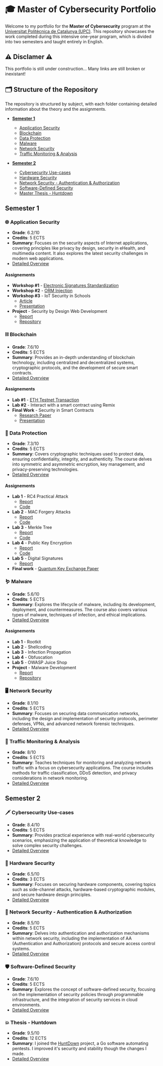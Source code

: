 # 🎓 Master of Cybersecurity Portfolio

Welcome to my portfolio for the **Master of Cybersecurity** program at the [Universitat Politècnica de Catalunya (UPC)](https://www.upc.edu/ca). This repository showcases the work completed during this intensive one-year program, which is divided into two semesters and taught entirely in English.

## ⚠️ Disclamer ⚠️

This portfolio is still under construction... Many links are still broken or inexistant!

## 🗂️ Structure of the Repository

The repository is structured by subject, with each folder containing detailed information about the theory and the assignments.

- **[Semester 1](#semester-1)**
  - [Application Security](AS/AS.md)
  - [Blockchain](BKCHAIN/BKCHAIN.md)
  - [Data Protection](DPROT/DPROT.md)
  - [Malware](MALW/MALW.md)
  - [Network Security](NSAA/NSAA.md)
  - [Traffic Monitoring & Analysis](TMA/TMA.md)

- **[Semester 2](#semester-2)**
  - [Cybersecurity Use-cases](UCASES/UCASES.md)
  - [Hardware Security](HSES/HSES.md)
  - [Network Security - Authentication & Authorization](NSAA/NSAA.md)
  - [Software-Defined Security](SDS/SDS.md)
  - [Master Thesis - Huntdown](TFM/TFM.md)

## Semester 1

### 🌐 Application Security

- **Grade**: 6.2/10
- **Credits**: 5 ECTS
- **Summary**: Focuses on the security aspects of Internet applications, covering principles like privacy by design, security in eHealth, and multimedia content. It also explores the latest security challenges in modern web applications.
- [Detailed Overview](AS/AS.md)

#### Assignements

- **Workshop #1** - [Electronic Signatures Standardization](AS/AS_WS1_Standardization.pdf)
- **Workshop #2** - [ORM Injection](AS/AS_WS2_ORMi.pdf)
- **Workshop #3** - IoT Security in Schools
  - [Article](AS/AS_WS3_IoT_Security_in_Schools_Article.pdf)
  - [Presentation](AS/AS_WS3_IoT_Security_in_Schools_Presentation.pdf)
- **Project** - Security by Design Web Development
  - [Report](AS/AS_Project_Report.pdf)
  - [Repository](https://github.com/blueh0rse/note-taking-app)

### ⛓️ Blockchain

- **Grade**: 7.6/10
- **Credits**: 5 ECTS
- **Summary**: Provides an in-depth understanding of blockchain technology, including centralized and decentralized systems, cryptographic protocols, and the development of secure smart contracts. 
- [Detailed Overview](BKCHAIN/BKCHAIN.md)

#### Assignements

- **Lab #1** - [ETH Testnet Transaction](./BKCHAIN_Lab1_Send_ETH_using_Sepolia.pdf)
- **Lab #2** - Interact with a smart contract using Remix
- **Final Work** - Security in Smart Contracts
  - [Research Paper](BKCHAIN_Security_in_Smart_Contracts_Paper.pdf)
  - [Presentation](BKCHAIN_Security_in_Smart_Contracts_Presentation.pdf)

### 🔐 Data Protection

- **Grade**: 7.3/10
- **Credits**: 5 ECTS
- **Summary**: Covers cryptographic techniques used to protect data, ensuring confidentiality, integrity, and authenticity. The course delves into symmetric and asymmetric encryption, key management, and privacy-preserving technologies.
- [Detailed Overview](DPROT/DPROT.md)

#### Assignements

- **Lab 1** - RC4 Practical Attack
  - [Report](./DPORT_Lab1_RC4_Practical_Attack.pdf)
  - [Code](https://github.com/blueh0rse/rc4-breaker)
- **Lab 2** - MAC Forgery Attacks
  - [Report](./DPROT_Lab2_MAC_Forgery_Attacks.pdf)
  - [Code](https://github.com/blueh0rse/mac-forgery-attacks)
- **Lab 3** - Merkle Tree
  - [Report](./DPROT_Lab3_Merkle_Tree.pdf)
  - [Code](https://github.com/blueh0rse/build-merkle-tree)
- **Lab 4** - Public Key Encryption
  - [Report](./DPROT_Lab4_Public_Key_Encryption.pdf)
  - [Code](https://github.com/blueh0rse/pubk-enc)
- **Lab 5** - Digital Signatures
  - [Report](./DPROT_Lab5_Digital_Signatures.pdf)
- **Final work** - [Quantum Key Exchange Paper](./DPROT_Project_Quantum_Key_Exchange_Paper.pdf)

### 🪱 Malware

- **Grade**: 5.6/10
- **Credits**: 5 ECTS
- **Summary**: Explores the lifecycle of malware, including its development, deployment, and countermeasures. The course also covers various types of malware, techniques of infection, and ethical implications.
- [Detailed Overview](MALW/MALW.md)

#### Assignements

- **Lab 1** - Rootkit
- **Lab 2** - Shellcoding
- **Lab 3** - Infection Propagation
- **Lab 4** - Obfuscation
- **Lab 5** - OWASP Juice Shop
- **Project** - Malware Development
  - [Report](./MALW_Project_Report.pdf)
  - [Repository](https://github.com/blueh0rse/ransom-worm)

### 🖥️ Network Security

- **Grade**: 8.1/10
- **Credits**: 5 ECTS
- **Summary**: Focuses on securing data communication networks, including the design and implementation of security protocols, perimeter defenses, VPNs, and advanced network forensic techniques.
- [Detailed Overview](NS/NS.md)

### 🚦 Traffic Monitoring & Analysis

- **Grade**: 8/10
- **Credits**: 5 ECTS
- **Summary**: Teaches techniques for monitoring and analyzing network traffic with a focus on cybersecurity applications. The course includes methods for traffic classification, DDoS detection, and privacy considerations in network monitoring.
- [Detailed Overview](TMA/TMA.md)

## Semester 2

### 🗡️ Cybersecurity Use-cases

- **Grade**: 8.4/10
- **Credits**: 5 ECTS
- **Summary**: Provides practical experience with real-world cybersecurity scenarios, emphasizing the application of theoretical knowledge to solve complex security challenges.
- [Detailed Overview](UCASES/UCASES.md)

### 🔧 Hardware Security

- **Grade**: 6.5/10
- **Credits**: 3 ECTS
- **Summary**: Focuses on securing hardware components, covering topics such as side-channel attacks, hardware-based cryptographic modules, and secure hardware design principles.
- [Detailed Overview](HSES/HSES.md)

### 🔑 Network Security - Authentication & Authorization

- **Grade**: 8.5/10
- **Credits**: 5 ECTS
- **Summary**: Delves into authentication and authorization mechanisms within network security, including the implementation of AA (Authentication and Authorization) protocols and secure access control systems.
- [Detailed Overview](NSAA/NSAA.md)

### 🛡️ Software-Defined Security

- **Grade**: 7.6/10
- **Credits**: 5 ECTS
- **Summary**: Explores the concept of software-defined security, focusing on the implementation of security policies through programmable infrastructure, and the integration of security services in cloud environments.
- [Detailed Overview](SDS/SDS.md)

### 💥 Thesis - Huntdown

- **Grade**: 9.5/10
- **Credits**: 12 ECTS
- **Summary**: I joined the [HuntDown](https://gitlab.com/HuntDownUPC/HuntDown) project, a Go software automating pentests. I improved it's security and stability though the changes I made.
- [Detailed Overview](TFM/TFM.md)

